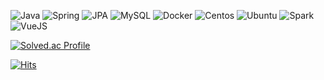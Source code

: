 ![Java](https://img.shields.io/badge/Java-ED8B00?style=flat-square&logo=java&logoColor=white)
![Spring](https://img.shields.io/badge/SpringBoot-6DB33F?style=flat-square&logo=Spring&logoColor=white)
![JPA](https://img.shields.io/badge/JPA-59666C?style=flat-square&logo=Hibernate&logoColor=white)
![MySQL](https://img.shields.io/badge/MySQL-005C84?style=flat-square&logo=mysql&logoColor=white)
![Docker](https://img.shields.io/badge/Docker-46a2f1?style=flat-square&logo=docker&logoColor=white)
![Centos](https://img.shields.io/badge/Cent%20OS-262577?style=flat-square&logo=CentOS&logoColor=white)
![Ubuntu](https://img.shields.io/badge/Ubuntu-E95420?style=flat-square&logo=ubuntu&logoColor=white)
![Spark](https://img.shields.io/badge/Apache_Spark-FFFFFF?style=flat-square&logo=apachespark&logoColor=#E35A16)
![VueJS](https://img.shields.io/badge/Vue%20js-35495E?style=flat-square&logo=vuedotjs&logoColor=4FC08D)

[![Solved.ac Profile](http://mazassumnida.wtf/api/v2/generate_badge?boj=do1510)](https://solved.ac/do1510/)

[![Hits](https://hits.seeyoufarm.com/api/count/incr/badge.svg?url=https%3A%2F%2Fgithub.com%2Fdo5do&count_bg=%2379C83D&title_bg=%23555555&icon=&icon_color=%23E7E7E7&title=hits&edge_flat=false)](https://hits.seeyoufarm.com)           

<!--
![k8s](https://img.shields.io/badge/kubernetes-326ce5.svg?&style=flat-square&logo=kubernetes&logoColor=white)
![Amazon AWS](https://img.shields.io/badge/Amazon%20AWS-232F3E?style=flat-square&logo=amazon-aws)
![Python](https://img.shields.io/badge/Python-3766AB?style=flat-square&logo=Python&logoColor=white)

[![do5do's GitHub stats](https://github-readme-stats.vercel.app/api?username=do5do&theme=dark)]() 
-->
